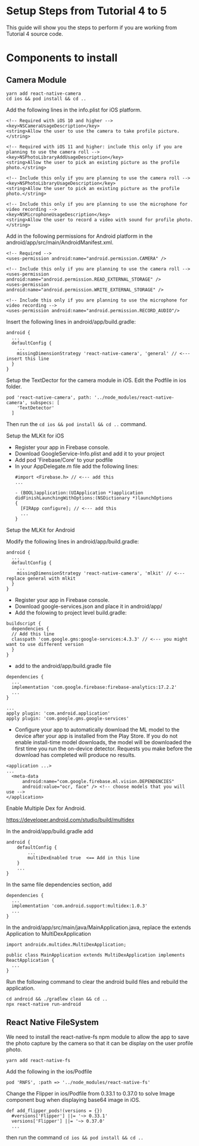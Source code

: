 # Setup Steps from Tutorial 4 to 5
This guide will show you the steps to perform if you are working from Tutorial 4 source code.

# Components to install

## Camera Module

```
yarn add react-native-camera
cd ios && pod install && cd ..
```

Add the following lines in the info.plist for iOS platform.

```
<!-- Required with iOS 10 and higher -->
<key>NSCameraUsageDescription</key>
<string>Allow the user to use the camera to take profile picture.</string>

<!-- Required with iOS 11 and higher: include this only if you are planning to use the camera roll -->
<key>NSPhotoLibraryAddUsageDescription</key>
<string>Allow the user to pick an existing picture as the profile photo.</string>

<!-- Include this only if you are planning to use the camera roll -->
<key>NSPhotoLibraryUsageDescription</key>
<string>Allow the user to pick an existing picture as the profile photo.</string>

<!-- Include this only if you are planning to use the microphone for video recording -->
<key>NSMicrophoneUsageDescription</key>
<string>Allow the user to record a video with sound for profile photo.</string>
```

Add in the following permissions for Android platform in the android/app/src/main/AndroidManifest.xml.

```
<!-- Required -->
<uses-permission android:name="android.permission.CAMERA" />

<!-- Include this only if you are planning to use the camera roll -->
<uses-permission android:name="android.permission.READ_EXTERNAL_STORAGE" />
<uses-permission android:name="android.permission.WRITE_EXTERNAL_STORAGE" />

<!-- Include this only if you are planning to use the microphone for video recording -->
<uses-permission android:name="android.permission.RECORD_AUDIO"/>
```

Insert the following lines in android/app/build.gradle:

```
android {
  ...
  defaultConfig {
    ...
    missingDimensionStrategy 'react-native-camera', 'general' // <--- insert this line
  }
}
```

Setup the TextDector for the camera module in iOS. Edit the Podfile in ios folder.

```
pod 'react-native-camera', path: '../node_modules/react-native-camera', subspecs: [
    'TextDetector'
  ]
```
Then run the `cd ios && pod install && cd ..` command.

Setup the MLKit for iOS

* Register your app in Firebase console.
* Download GoogleService-Info.plist and add it to your project
* Add pod 'Firebase/Core' to your podfile
* In your AppDelegate.m file add the following lines:
  ```
  #import <Firebase.h> // <--- add this
  ...

  - (BOOL)application:(UIApplication *)application didFinishLaunchingWithOptions:(NSDictionary *)launchOptions
  {
    [FIRApp configure]; // <--- add this
    ...
  }
  ```

Setup the MLKit for Android

Modify the following lines in android/app/build.gradle:
```
android {
  ...
  defaultConfig {
    ...
    missingDimensionStrategy 'react-native-camera', 'mlkit' // <--- replace general with mlkit
  }
}
```

* Register your app in Firebase console.
* Download google-services.json and place it in android/app/
* Add the folowing to project level build.gradle:
```
buildscript {
  dependencies {
  // Add this line
  classpath 'com.google.gms:google-services:4.3.3' // <--- you might want to use different version
  }
}
```
* add to the android/app/build.gradle file
```
dependencies {
  ...
  implementation 'com.google.firebase:firebase-analytics:17.2.2'
  ...
}

...
apply plugin: 'com.android.application'
apply plugin: 'com.google.gms.google-services'
```
* Configure your app to automatically download the ML model to the device after your app is installed from the Play Store. If you do not enable install-time model downloads, the model will be downloaded the first time you run the on-device detector. Requests you make before the download has completed will produce no results.
```
<application ...>
...
  <meta-data
      android:name="com.google.firebase.ml.vision.DEPENDENCIES"
      android:value="ocr, face" /> <!-- choose models that you will use -->
</application>
```

Enable Multiple Dex for Android.

https://developer.android.com/studio/build/multidex

In the android/app/build.gradle add
```
android {
    defaultConfig {
        ...
        multiDexEnabled true  <== Add in this line
    }
    ...
}
```
In the same file dependencies section, add
```
dependencies {
  ...
  implementation 'com.android.support:multidex:1.0.3'
  ...
}
```

In the android/app/src/main/java/MainApplication.java, replace the extends Application to MultiDexApplication

```
import androidx.multidex.MultiDexApplication;

public class MainApplication extends MultiDexApplication implements ReactApplication {
  ...
}
```

Run the following command to clear the android build files and rebuild the application.

```
cd android && ./gradlew clean && cd ..
npx react-native run-android
```

## React Native FileSystem
We need to install the react-native-fs npm module to allow the app to save the photo capture by the camera so that it can be display on the user profile photo.

```
yarn add react-native-fs
```

Add the following in the ios/Podfile

```
pod 'RNFS', :path => '../node_modules/react-native-fs'
```
Change the Flipper in ios/Podfile from 0.33.1 to 0.37.0 to solve Image component bug when displaying base64 image in iOS.

```
def add_flipper_pods!(versions = {})
  #versions['Flipper'] ||= '~> 0.33.1'
  versions['Flipper'] ||= '~> 0.37.0'
  ...
```

then run the command `cd ios && pod install && cd ..`